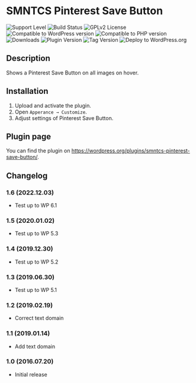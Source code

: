 # SMNTCS Pinterest Save Button

![Support Level](https://img.shields.io/badge/support-active-green.svg)
![Build Status](https://travis-ci.org/nielslange/smntcs-pinterest-save-button.svg?branch=master)
![GPLv2 License](https://img.shields.io/github/license/nielslange/smntcs-pinterest-save-button.svg)
![Compatible to WordPress version](https://plugintests.com/plugins/smntcs-pinterest-save-button/wp-badge.svg)
![Compatible to PHP version](https://plugintests.com/plugins/smntcs-pinterest-save-button/php-badge.svg)
![Downloads](https://img.shields.io/wordpress/plugin/dt/smntcs-pinterest-save-button.svg)
![Plugin Version](https://img.shields.io/wordpress/plugin/v/smntcs-pinterest-save-button.svg)
![Tag Version](https://img.shields.io/github/tag/nielslange/smntcs-pinterest-save-button.svg)
![Deploy to WordPress.org](https://github.com/nielslange/smntcs-pinterest-save-button/workflows/Deploy%20to%20WordPress.org/badge.svg)

## Description

Shows a Pinterest Save Button on all images on hover.

## Installation

1. Upload and activate the plugin.
2. Open `Apperance → Customize`.
3. Adjust settings of Pinterest Save Button.

## Plugin page

You can find the plugin on https://wordpress.org/plugins/smntcs-pinterest-save-button/.

## Changelog

### 1.6 (2022.12.03)

- Test up to WP 6.1

### 1.5 (2020.01.02)

- Test up to WP 5.3

### 1.4 (2019.12.30)

- Test up to WP 5.2

### 1.3 (2019.06.30)

- Test up to WP 5.1

### 1.2 (2019.02.19)

- Correct text domain

### 1.1 (2019.01.14)

- Add text domain

### 1.0 (2016.07.20)

- Initial release
